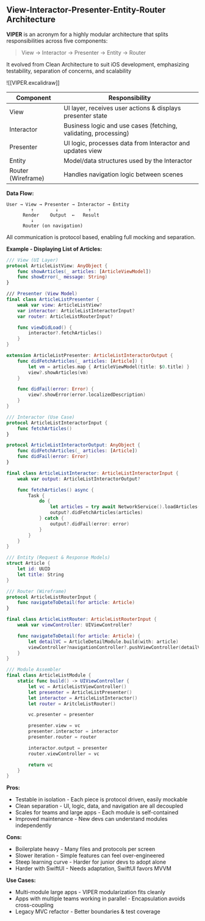 ## View-Interactor-Presenter-Entity-Router Architecture
**VIPER** is an acronym for a highly modular architecture that splits responsibilities across five components:
>View → Interactor → Presenter → Entity → Router

It evolved from Clean Architecture to suit iOS development, emphasizing testability, separation of concerns, and scalability

![[VIPER.excalidraw]]

| Component          | Responsibility                                                  |
| ------------------ | --------------------------------------------------------------- |
| View               | UI layer, receives user actions & displays presenter state      |
| Interactor         | Business logic and use cases (fetching, validating, processing) |
| Presenter          | UI logic, processes data from Interactor and updates view       |
| Entity             | Model/data structures used by the Interactor                    |
| Router (Wireframe) | Handles navigation logic between scenes                         |

**Data Flow:**
```
User → View → Presenter → Interactor → Entity
         ↑        ↓           ↑
      Render    Output  ←   Result
         ↓
      Router (on navigation)
```

All communication is protocol based, enabling full mocking and separation.

**Example - Displaying List of Articles:**
```swift
/// View (UI Layer)
protocol ArticleListView: AnyObject {
	func showArticles(_ articles: [ArticleViewModel])
	func showError(_ message: String)
}

/// Presenter (View Model)
final class ArticleListPresenter {
	weak var view: ArticleListView?
	var interactor: ArticleListInteractorInput?
	var router: ArticleListRouterInput?

	func viewDidLoad() {
		interactor?.fetchArticles()
	}
}

extension ArticleListPresenter: ArticleListInteractorOutput {
	func didFetchArticles(_ articles: [Article]) {
		let vm = articles.map { ArticleViewModel(title: $0.title) }
		view?.showArticles(vm)
	}

	func didFail(error: Error) {
		view?.showError(error.localizedDescription)
	}
}

/// Interactor (Use Case)
protocol ArticleListInteractorInput {
	func fetchArticles()
}

protocol ArticleListInteractorOutput: AnyObject {
	func didFetchArticles(_ articles: [Article])
	func didFail(error: Error)
}

final class ArticleListInteractor: ArticleListInteractorInput {
	weak var output: ArticleListInteractorOutput?

	func fetchArticles() async {
		Task {
			do {
				let articles = try await NetworkService().loadArticles()
				output?.didFetchArticles(articles)
			} catch {
				output?.didFail(error: error)
			}
		}
	}
}

/// Entity (Request & Response Models)
struct Article {
	let id: UUID
	let title: String
}

/// Router (Wireframe)
protocol ArticleListRouterInput {
	func navigateToDetail(for article: Article)
}

final class ArticleListRouter: ArticleListRouterInput {
	weak var viewController: UIViewController?

	func navigateToDetail(for article: Article) {
		let detailVC = ArticleDetailModule.build(with: article)
		viewController?navigationController?.pushViewController(detailVC, animated: true)
	}
}

/// Module Assembler
final class ArticleListModule {
	static func build() -> UIViewController {
		let vc = ArticleListViewController()
		let presenter = ArticleListPresenter()
		let interactor = ArticleListInteractor()
		let router = AritcleListRouter()

		vc.presenter = presenter

		presenter.view = vc
		presenter.interactor = interactor
		presenter.router = router

		interactor.output = presenter
		router.viewController = vc

		return vc
	}
}
```

**Pros:**
- Testable in isolation - Each piece is protocol driven, easily mockable
- Clean separation - UI, logic, data, and navigation are all decoupled
- Scales for teams and large apps - Each module is self-contained
- Improved maintenance - New devs can understand modules independently

**Cons:**
- Boilerplate heavy - Many files and protocols per screen
- Slower iteration - Simple features can feel over-engineered
- Steep learning curve - Harder for junior devs to adopt alone
- Harder with SwiftUI - Needs adaptation, SwiftUI favors MVVM

**Use Cases:**
- Multi-module large apps - VIPER modularization fits cleanly
- Apps with multiple teams working in parallel - Encapsulation avoids cross-coupling
- Legacy MVC refactor - Better boundaries & test coverage